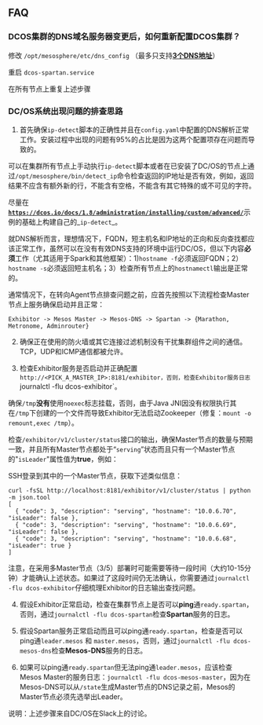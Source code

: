 ## FAQ

### DCOS集群的DNS域名服务器变更后，如何重新配置DCOS集群？

修改 `/opt/mesosphere/etc/dns_config` （最多只支持[__3个DNS地址__](https://docs.mesosphere.com/1.8/administration/installing/custom/configuration-parameters/#resolvers)）

重启 `dcos-spartan.service`

在所有节点上重复上述步骤



### DC/OS系统出现问题的排查思路

1. 首先确保`ip-detect`脚本的正确性并且在`config.yaml`中配置的DNS解析正常工作。安装过程中出现的问题有95%的占比是因为这两个配置项存在问题而导致的。

  可以在集群所有节点上手动执行`ip-detect`脚本或者在已安装了DC/OS的节点上通过`/opt/mesosphere/bin/detect_ip`命令检查返回的IP地址是否有效，例如，返回结果不应含有额外新的行，不能含有空格，不能含有其它特殊的或不可见的字符。

  尽量在[**`https://dcos.io/docs/1.8/administration/installing/custom/advanced/`**](https://dcos.io/docs/1.8/administration/installing/custom/advanced)示例的基础上构建自己的_`ip-detect`_。

  就DNS解析而言，理想情况下，FQDN，短主机名和IP地址的正向和反向查找都应该正常工作，虽然可以在没有有效DNS支持的环境中运行DC/OS，但以下内容**必须**工作（尤其适用于Spark和其他框架）：1)`hostname -f`必须返回FQDN；2）`hostname -s`必须返回短主机名；3）检查所有节点上的`hostnamectl`输出是正常的。

  通常情况下，在转向Agent节点排查问题之前，应首先按照以下流程检查Master节点上服务确保启动并且正常：

  ```
Exhibitor -> Mesos Master -> Mesos-DNS -> Spartan -> {Marathon, Metronome, Adminrouter}
```

2. 确保正在使用的防火墙或其它连接过滤机制没有干扰集群组件之间的通信。TCP，UDP和ICMP通信都被允许。

3. 检查Exhibitor服务是否启动并正确配置`http://<PICK_A_MASTER_IP>:8181/exhibitor，否则，检查Exhibitor服务日志`journalctl -flu dcos-exhibitor`。

  确保`/tmp`**没有**使用`noexec`标志挂载，否则，由于Java JNI因没有权限执行其在`/tmp`下创建的一个文件而导致Exhibitor无法启动Zookeeper（修复：`mount -o remount,exec /tmp`）。

  检查`/exhibitor/v1/cluster/status`接口的输出，确保Master节点的数量与预期一致，并且所有Master节点都处于“`serving`”状态而且只有一个Master节点的"`isLeader`"属性值为**true**，例如：

  SSH登录到其中的一个Master节点，获取下述类似信息：

  ```
curl -fsSL http://localhost:8181/exhibitor/v1/cluster/status | python -m json.tool
[ 
    { "code": 3, "description": "serving", "hostname": "10.0.6.70", "isLeader": false }, 
    { "code": 3, "description": "serving", "hostname": "10.0.6.69", "isLeader": false }, 
    { "code": 3, "description": "serving", "hostname": "10.0.6.68", "isLeader": true }
]
```

  注意，在采用多Master节点（3/5）部署时可能需要等待一段时间（大约10-15分钟）才能确认上述状态。如果过了这段时间仍无法确认，你需要通过`journalctl -flu dcos-exhibitor`仔细梳理Exhibitor的日志输出查找问题。

4. 假设Exhibitor正常启动，检查在集群节点上是否可以**ping**通`ready.spartan`，否则，通过`journalctl -flu dcos-spartan`检查**Spartan**服务的日志。

5. 假设Spartan服务正常启动而且可以ping通`ready.spartan`，检查是否可以ping通`leader.mesos` 和 `master.mesos`，否则，通过`journalctl -flu dcos-mesos-dns`检查**Mesos-DNS**服务的日志。

6. 如果可以ping通`ready.spartan`但无法ping通`leader.mesos`，应该检查 Mesos Master的服务日志：`journalctl -flu dcos-mesos-master`，因为在Mesos-DNS可以从`/state`生成Master节点的DNS记录之前，Mesos的Master节点必须先选举出Leader。

说明：上述步骤来自DC/OS在Slack上的讨论。





